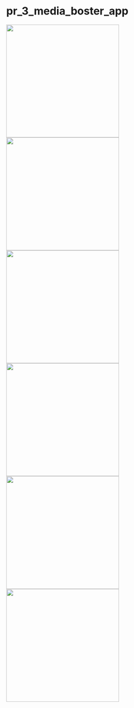# pr_3_media_boster_app

<img src = "https://github.com/nikunjparmar21899/pr_3_media_boster_app/assets/121547318/5dbb0416-128b-4230-808b-62439db0cb0c" width = "300">


<img src = "https://github.com/nikunjparmar21899/pr_3_media_boster_app/assets/121547318/2550a0ba-0a37-45c7-8c87-0d72075a79cd" width = "300">



<img src = "https://github.com/nikunjparmar21899/pr_3_media_boster_app/assets/121547318/6d8cbb41-6a88-4004-9551-4287224c0ce3" width = "300">




<img src = "https://github.com/nikunjparmar21899/pr_3_media_boster_app/assets/121547318/0ba85a39-5d21-4898-84c3-a1b1ed98ba06" width = "300">





<img src = "https://github.com/nikunjparmar21899/pr_3_media_boster_app/assets/121547318/d865855a-c471-4766-898b-bd02e9284da2" width = "300">

<img src = "https://github.com/nikunjparmar21899/pr_3_media_boster_app/assets/121547318/e4992efb-15ce-4161-85ff-47ec842c6cf2" width = "300">

